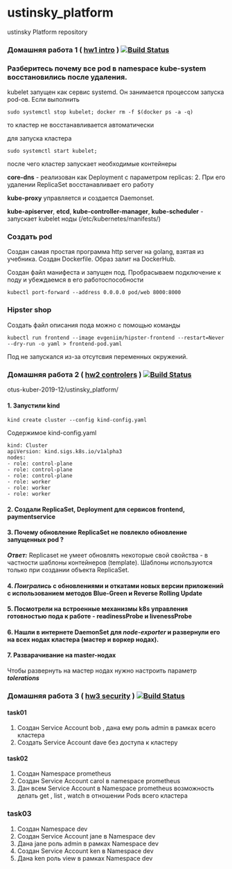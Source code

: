 # ustinsky_platform
ustinsky Platform repository

### Домашняя работа 1 ( [hw1 intro](docs/hw1.md) ) [![Build Status](https://travis-ci.com/otus-kuber-2019-12/ustinsky_platform.svg?branch=kubernetes-intro)](https://travis-ci.com/otus-kuber-2019-12/ustinsky_platform/)

### Разберитесь почему все pod в namespace kube-system восстановились после удаления.
kubelet запущен как сервис systemd. Он занимается процессом запуска pod-ов.
Если выполнить
~~~~ 
sudo systemctl stop kubelet; docker rm -f $(docker ps -a -q)
~~~~

то кластер не восстанавливается автоматически

для запуска кластера
~~~~
sudo systemctl start kubelet;
~~~~
после чего кластер запускает необходимые контейнеры

**core-dns** - реализован как Deployment с параметром replicas: 2. При его удалении ReplicaSet восстанавливает его работу

**kube-proxy** управляется и создается Daemonset.

**kube-apiserver**, **etcd**, **kube-controller-manager**, **kube-scheduler** - запускает kubelet ноды (/etc/kubernetes/manifests/)

### Создать pod
Создан самая простая программа http server на golang, взятая из учебника. Создан Dockerfile. Образ залит на DockerHub. 

Создан файл манифеста и запущен под. Пробрасываем подключение к поду и убеждаемся в его работоспособности
```
kubectl port-forward --address 0.0.0.0 pod/web 8000:8000
```

### Hipster shop
Создать файл описания пода можно с помощью команды
```
kubectl run frontend --image evgeniim/hipster-frontend --restart=Never --dry-run -o yaml > frontend-pod.yaml
```
Под не запускался из-за отсутсвия переменных окружений.

### Домашняя работа 2 ( [hw2 controlers](docs/hw2.md) ) [![Build Status](https://travis-ci.com/otus-kuber-2019-12/ustinsky_platform.svg?branch=kubernetes-controllers)](https://travis-ci.com/otus-kuber-2019-12/ustinsky_platform/)

otus-kuber-2019-12/ustinsky_platform/

#### 1. Запустили kind 
~~~~~~
kind create cluster --config kind-config.yaml
~~~~~~

Содержимое kind-config.yaml
~~~~~~
kind: Cluster
apiVersion: kind.sigs.k8s.io/v1alpha3
nodes:
- role: control-plane
- role: control-plane
- role: control-plane
- role: worker
- role: worker
- role: worker
~~~~~~

#### 2. Создали ReplicaSet, Deployment для сервисов frontend, paymentservice

#### 3. **Почему обновление ReplicaSet не повлекло обновление запущенных pod ?**
***Ответ:*** Replicaset не умеет обновлять некоторые свой свойства - в частности шаблоны контейнеров (template). 
Шаблоны используются только при создании объекта ReplicaSet. 

#### 4. ***Поигрались*** с обновлениями и откатами новых версии приложений с использованием методов **Blue-Green** и **Reverse Rolling Update**

#### 5. Посмотрели на встроенные механизмы k8s управления готовностью пода к работе - **readinessProbe** и **livenessProbe**

#### 6. Нашли в интернете DaemonSet для ***node-exporter*** и развернули его на всех нодах кластера (мастер и воркер нодах).

#### 7. Разварачивание на master-нодах
Чтобы развернуть на мастер нодах нужно настроить параметр ***tolerations***

### Домашняя работа 3 ( [hw3 security](docs/hw3.md) ) [![Build Status](https://travis-ci.com/otus-kuber-2019-12/ustinsky_platform.svg?branch=kubernetes-security)](https://travis-ci.com/otus-kuber-2019-12/ustinsky_platform/)
#### task01

1. Создан Service Account bob , дана ему роль admin в рамках всего кластера
2. Создать Service Account dave без доступа к кластеру

#### task02

1. Создан Namespace prometheus
2. Создан Service Account carol в namespace prometheus
3. Дан всем Service Account в Namespace prometheus возможность делать get , list , watch в отношении Pods всего кластера

### task03

1. Создан Namespace dev
2. Создан Service Account jane в Namespace dev
3. Дана jane роль admin в рамках Namespace dev
4. Создан Service Account ken в Namespace dev
5. Дана ken роль view в рамках Namespace dev